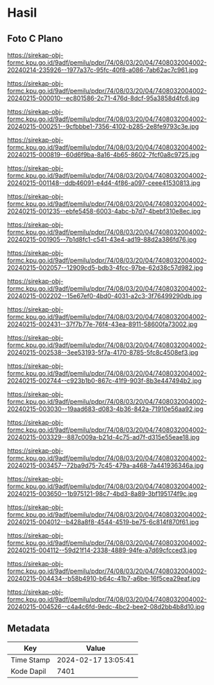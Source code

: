 # Hasil

## Foto C Plano

https://sirekap-obj-formc.kpu.go.id/9adf/pemilu/pdpr/74/08/03/20/04/7408032004002-20240214-235926--1977a37c-95fc-40f8-a086-7ab62ac7c961.jpg

https://sirekap-obj-formc.kpu.go.id/9adf/pemilu/pdpr/74/08/03/20/04/7408032004002-20240215-000010--ec801586-2c71-476d-8dcf-95a3858d4fc6.jpg

https://sirekap-obj-formc.kpu.go.id/9adf/pemilu/pdpr/74/08/03/20/04/7408032004002-20240215-000251--9cfbbbe1-7356-4102-b285-2e8fe9793c3e.jpg

https://sirekap-obj-formc.kpu.go.id/9adf/pemilu/pdpr/74/08/03/20/04/7408032004002-20240215-000819--60d6f9ba-8a16-4b65-8602-7fcf0a8c9725.jpg

https://sirekap-obj-formc.kpu.go.id/9adf/pemilu/pdpr/74/08/03/20/04/7408032004002-20240215-001148--ddb46091-e4d4-4f86-a097-ceee41530813.jpg

https://sirekap-obj-formc.kpu.go.id/9adf/pemilu/pdpr/74/08/03/20/04/7408032004002-20240215-001235--ebfe5458-6003-4abc-b7d7-4bebf310e8ec.jpg

https://sirekap-obj-formc.kpu.go.id/9adf/pemilu/pdpr/74/08/03/20/04/7408032004002-20240215-001905--7b1d8fc1-c541-43e4-ad19-88d2a386fd76.jpg

https://sirekap-obj-formc.kpu.go.id/9adf/pemilu/pdpr/74/08/03/20/04/7408032004002-20240215-002057--12909cd5-bdb3-4fcc-97be-62d38c57d982.jpg

https://sirekap-obj-formc.kpu.go.id/9adf/pemilu/pdpr/74/08/03/20/04/7408032004002-20240215-002202--15e67ef0-4bd0-4031-a2c3-3f76499290db.jpg

https://sirekap-obj-formc.kpu.go.id/9adf/pemilu/pdpr/74/08/03/20/04/7408032004002-20240215-002431--37f7b77e-76f4-43ea-8911-58600fa73002.jpg

https://sirekap-obj-formc.kpu.go.id/9adf/pemilu/pdpr/74/08/03/20/04/7408032004002-20240215-002538--3ee53193-5f7a-4170-8785-5fc8c4508ef3.jpg

https://sirekap-obj-formc.kpu.go.id/9adf/pemilu/pdpr/74/08/03/20/04/7408032004002-20240215-002744--c923b1b0-867c-41f9-903f-8b3e447494b2.jpg

https://sirekap-obj-formc.kpu.go.id/9adf/pemilu/pdpr/74/08/03/20/04/7408032004002-20240215-003030--19aad683-d083-4b36-842a-71910e56aa92.jpg

https://sirekap-obj-formc.kpu.go.id/9adf/pemilu/pdpr/74/08/03/20/04/7408032004002-20240215-003329--887c009a-b21d-4c75-ad7f-d315e55eae18.jpg

https://sirekap-obj-formc.kpu.go.id/9adf/pemilu/pdpr/74/08/03/20/04/7408032004002-20240215-003457--72ba9d75-7c45-479a-a468-7a441936346a.jpg

https://sirekap-obj-formc.kpu.go.id/9adf/pemilu/pdpr/74/08/03/20/04/7408032004002-20240215-003650--1b975121-98c7-4bd3-8a89-3bf195174f9c.jpg

https://sirekap-obj-formc.kpu.go.id/9adf/pemilu/pdpr/74/08/03/20/04/7408032004002-20240215-004012--b428a8f8-4544-4519-be75-6c814f870f61.jpg

https://sirekap-obj-formc.kpu.go.id/9adf/pemilu/pdpr/74/08/03/20/04/7408032004002-20240215-004112--59d21f14-2338-4889-94fe-a7d69cfcced3.jpg

https://sirekap-obj-formc.kpu.go.id/9adf/pemilu/pdpr/74/08/03/20/04/7408032004002-20240215-004434--b58b4910-b64c-41b7-a6be-16f5cea29eaf.jpg

https://sirekap-obj-formc.kpu.go.id/9adf/pemilu/pdpr/74/08/03/20/04/7408032004002-20240215-004526--c4a4c6fd-9edc-4bc2-bee2-08d2bb4b8d10.jpg


## Metadata

| Key        | Value               |
| ---------- | ------------------- |
| Time Stamp | 2024-02-17 13:05:41 |
| Kode Dapil | 7401                |



